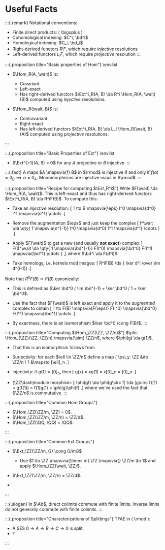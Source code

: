 # Useful Facts


:::{.remark}
Notational conventions:

- Finite direct products: \( \bigoplus \)
- Cohomological indexing: $C^i, \bd^i$
- Homological indexing: $C_i, \bd_i$
- Right-derived functors $R^iF$, which require *injective* resolutions
- Left-derived functors $L_i F$, which require *projective* resolution
:::



:::{.proposition title="Basic properties of Hom"}
\envlist

- $\Hom_R(A, \wait)$ is:
  - Covariant
  - Left-exact
  - Has right-derived functors $\Ext^i_R(A, B) \da R^i \Hom_R(A, \wait)(B)$ computed using *injective* resolutions.


- $\Hom_R(\wait, B)$ is:
  - Contravariant
  - Right-exact
  - Has left-derived functors $\Ext^i_R(A, B) \da L_i \Hom_R(\wait, B)(A)$ computed using *projective* resolutions.

:::


:::{.proposition title="Basic Properties of Ext"}
\envlist

- $\Ext^{>1}(A, B) = 0$ for any $A$ projective or $B$ injective.
:::


:::{.fact}
A maps $A \mapsvia{f} B$ in $\rmod$ is injective if and only if $f(a) = 0_B \implies a = 0_A$.
Monomorphisms are injective maps in $\rmod$.
:::

:::{.proposition title="Recipe for computing $\Ext_R^i$"}
Write $F(\wait) \da \Hom_R(A, \wait)$.
This is left-exact and thus has right-derived functors $\Ext^i_R(A, B) \da R^iF(B)$.
To compute this:

- Take an *injective* resolution:
\[
1 \to B \mapsvia{\eps} I^0 \mapsvia{d^0} I^1 \mapsvia{d^1} \cdots
.\]

- Remove the augmentation $\eps$ and just keep the complex
\[
I^\wait \da \qty{ 1 \mapsvia{d^{-1}} I^0 \mapsvia{d^0} I^1 \mapsvia{d^1} \cdots }
.\]

- Apply $F(\wait)$ to get a new (and usually **not exact**) complex
\[
F(I)^\wait \da \qty{ 1 \mapsvia{\bd^{-1}} F(I^0) \mapsvia{\bd^0} F(I^1) \mapsvia{\bd^1} \cdots }
,\]
  where $\bd^i \da F(d^i)$.

- Take homology, i.e. kernels mod images:
\[
R^iF(B) \da { \ker d^i \over \im d^{i-1}}
.\]

Note that $R^0 F(B) \cong F(B)$ canonically:

- This is defined as $\ker \bd^0 / \im \bd^{-1} = \ker \bd^0 / 1 = \ker \bd^0$.

- Use the fact that $F(\wait)$ is left exact and apply it to the *augmented* complex to obtain
\[
1 \to F(B) \mapsvia{F(\eps)} F(I^0) \mapsvia{\bd^0} F(I^1) \mapsvia{\bd^1} \cdots 
.\]

- By exactness, there is an isomorphism $\ker \bd^0 \cong F(B)$.
:::

:::{.proposition title="Computing $\Hom_\ZZ(\ZZ, \ZZ/n)$"}
$\phi: \Hom_{\ZZ}(\ZZ, \ZZ/n) \mapsvia{\sim} \ZZ/n$, where $\phi(g) \da g(1)$.

- That this is an isomorphism follows from 
- Surjectivity: for each $\ell \in \ZZ/n$ define a map 
\[
\psi_y: \ZZ &\to \ZZ/n \\
1 &\mapsto [\ell]_n
.\]

- Injectivity: if $g(1) = [0]_n$, then 
\[
g(x) = xg(1) = x[0]_n = [0]_n
.\]
- \(\ZZ\dash\)module morphism: 
\[
\phi(gf) \da \phi(g\circ f) \da (g\circ f)(1) = g(f(1)) = f(1)g(1) = \phi(g)\phi(f)
,\]
where we've used the fact that $\ZZ/n$ is commutative.
:::

:::{.proposition title="Common Hom Groups"}
- $\Hom_\ZZ(\ZZ/m, \ZZ) = 0$.
- $\Hom_\ZZ(\ZZ/m, \ZZ/n) = \ZZ/d$.
- $\Hom_\ZZ(\QQ, \QQ) = \QQ$.

:::

:::{.proposition title="Common Ext Groups"}

- $\Ext_\ZZ(\ZZ/m, G) \cong G/mG$
  - Use $1 \to \ZZ \mapsvia{\times m} \ZZ \mapsvia{} \ZZ/m \to 1$ and apply $\Hom_\ZZ(\wait, \ZZ)$.
- $\Ext_\ZZ(\ZZ/m, \ZZ/n) = \ZZ/d$.

- 

:::

:::{.slogan}
In $\Ab$, direct colimits commute with finite limits.
Inverse limits do not generally commute with finite colimits.
:::


:::{.proposition title="Characterizations of Splittings"}
TFAE in \( \rmod \):

- A SES $0\to A\to B \to C\to 0$ is split.
- ?

:::


